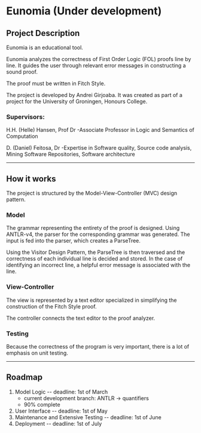 # Eunomia (Under development)

## Project Description
Eunomia is an educational tool.

Eunomia analyzes the correctness of First Order Logic (FOL) proofs line by line. It guides the user through relevant error messages in constructing a sound proof.

The proof must be written in Fitch Style.

The project is developed by Andrei Girjoaba. It was created as part of a project for the University of Groningen, Honours College.

### Supervisors:

H.H. (Helle) Hansen, Prof Dr -Associate Professor in Logic and Semantics of Computation

D. (Daniel) Feitosa, Dr -Expertise in Software quality, Source code analysis, Mining Software Repositories, Software architecture


---

## How it works

The project is structured by the Model-View-Controller (MVC) design pattern.


### Model
The grammar representing the entirety of the proof is designed. Using ANTLR-v4, the parser for the corresponding grammar was generated. The input is fed into the parser, which creates a ParseTree.

Using the Visitor Design Pattern, the ParseTree is then traversed and the correctness of each individual line is decided and stored. In the case of identifying an incorrect line, a helpful error message is associated with the line.


### View-Controller
The view is represented by a text editor specialized in simplifying the construction of the Fitch Style proof.

The controller connects the text editor to the proof analyzer.

### Testing

Because the correctness of the program is very important, there is a lot of emphasis on unit testing.

---

## Roadmap
1. Model Logic -- deadline: 1st of March
    - current development branch: ANTLR -> quantifiers
    - 90% complete
2. User Interface -- deadline: 1st of May
3. Maintenance and Extensive Testing -- deadline: 1st of June
4. Deployment -- deadline: 1st of July